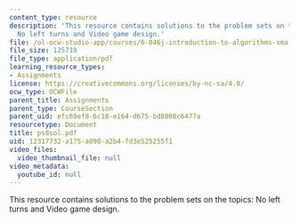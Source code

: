 ```yaml
---
content_type: resource
description: 'This resource contains solutions to the problem sets on the topics:
  No left turns and Video game design.'
file: /ol-ocw-studio-app/courses/6-046j-introduction-to-algorithms-sma-5503-fall-2005/12317732a175a090a2b4fd3e525255f1_ps8sol.pdf
file_size: 125719
file_type: application/pdf
learning_resource_types:
- Assignments
license: https://creativecommons.org/licenses/by-nc-sa/4.0/
ocw_type: OCWFile
parent_title: Assignments
parent_type: CourseSection
parent_uid: efc69ef8-6c18-e164-d675-bd8808c6477a
resourcetype: Document
title: ps8sol.pdf
uid: 12317732-a175-a090-a2b4-fd3e525255f1
video_files:
  video_thumbnail_file: null
video_metadata:
  youtube_id: null
---
```

This resource contains solutions to the problem sets on the topics: No left turns and Video game design.